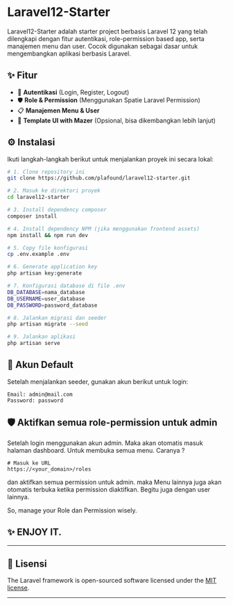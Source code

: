 # Laravel12-Starter

Laravel12-Starter adalah starter project berbasis Laravel 12 yang telah dilengkapi dengan fitur autentikasi, role-permission based app, serta manajemen menu dan user. Cocok digunakan sebagai dasar untuk mengembangkan aplikasi berbasis Laravel.

## ✨ Fitur

- 🔐 **Autentikasi** (Login, Register, Logout)
- 🛡️ **Role & Permission** (Menggunakan Spatie Laravel Permission)
- 📋 **Manajemen Menu & User**
- 🎨 **Template UI with Mazer** (Opsional, bisa dikembangkan lebih lanjut)

## ⚙️ Instalasi

Ikuti langkah-langkah berikut untuk menjalankan proyek ini secara lokal:

```bash
# 1. Clone repository ini
git clone https://github.com/plafound/laravel12-starter.git

# 2. Masuk ke direktori proyek
cd laravel12-starter

# 3. Install dependency composer
composer install

# 4. Install dependency NPM (jika menggunakan frontend assets)
npm install && npm run dev

# 5. Copy file konfigurasi
cp .env.example .env

# 6. Generate application key
php artisan key:generate

# 7. Konfigurasi database di file .env
DB_DATABASE=nama_database
DB_USERNAME=user_database
DB_PASSWORD=password_database

# 8. Jalankan migrasi dan seeder
php artisan migrate --seed

# 9. Jalankan aplikasi
php artisan serve
```

## 🔑 Akun Default

Setelah menjalankan seeder, gunakan akun berikut untuk login:

```
Email: admin@mail.com
Password: password
```

## 🛡️ Aktifkan semua role-permission untuk admin

Setelah login menggunakan akun admin. Maka akan otomatis masuk halaman dashboard. Untuk membuka semua menu. Caranya ?

```
# Masuk ke URL
https://<your_domain>/roles
```
dan aktifkan semua permission untuk admin. maka Menu lainnya juga akan otomatis terbuka ketika permission diaktifkan.
Begitu juga dengan user lainnya. 

So, manage your Role dan Permission wisely.

## ✨ ENJOY IT.

---------------------------------------------------

## 📄 Lisensi

The Laravel framework is open-sourced software licensed under the [MIT license](https://opensource.org/licenses/MIT).

---